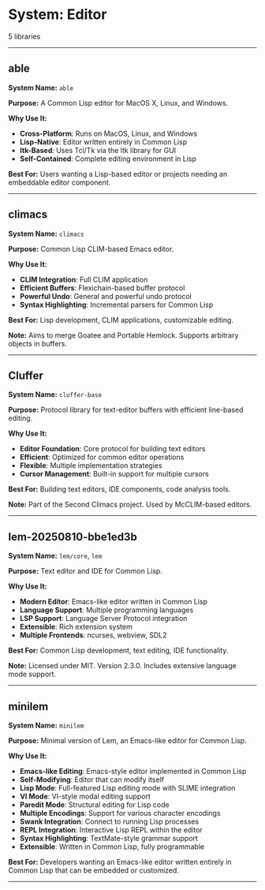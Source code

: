 # System: Editor

5 libraries

---

## able

**System Name:** `able`

**Purpose:** A Common Lisp editor for MacOS X, Linux, and Windows.

**Why Use It:**
- **Cross-Platform**: Runs on MacOS, Linux, and Windows
- **Lisp-Native**: Editor written entirely in Common Lisp
- **ltk-Based**: Uses Tcl/Tk via the ltk library for GUI
- **Self-Contained**: Complete editing environment in Lisp

**Best For:** Users wanting a Lisp-based editor or projects needing an embeddable editor component.

---


## climacs

**System Name:** `climacs`

**Purpose:** Common Lisp CLIM-based Emacs editor.

**Why Use It:**
- **CLIM Integration**: Full CLIM application
- **Efficient Buffers**: Flexichain-based buffer protocol
- **Powerful Undo**: General and powerful undo protocol
- **Syntax Highlighting**: Incremental parsers for Common Lisp

**Best For:** Lisp development, CLIM applications, customizable editing.

**Note:** Aims to merge Goatee and Portable Hemlock. Supports arbitrary objects in buffers.

---


## Cluffer

**System Name:** `cluffer-base`

**Purpose:** Protocol library for text-editor buffers with efficient line-based editing.

**Why Use It:**
- **Editor Foundation**: Core protocol for building text editors
- **Efficient**: Optimized for common editor operations
- **Flexible**: Multiple implementation strategies
- **Cursor Management**: Built-in support for multiple cursors

**Best For:** Building text editors, IDE components, code analysis tools.

**Note:** Part of the Second Climacs project. Used by McCLIM-based editors.

---


## lem-20250810-bbe1ed3b

**System Name:** `lem/core`, `lem`

**Purpose:** Text editor and IDE for Common Lisp.

**Why Use It:**
- **Modern Editor**: Emacs-like editor written in Common Lisp
- **Language Support**: Multiple programming languages
- **LSP Support**: Language Server Protocol integration
- **Extensible**: Rich extension system
- **Multiple Frontends**: ncurses, webview, SDL2

**Best For:** Common Lisp development, text editing, IDE functionality.

**Note:** Licensed under MIT. Version 2.3.0. Includes extensive language mode support.

---


## minilem

**System Name:** `minilem`

**Purpose:** Minimal version of Lem, an Emacs-like editor for Common Lisp.

**Why Use It:**
- **Emacs-like Editing**: Emacs-style editor implemented in Common Lisp
- **Self-Modifying**: Editor that can modify itself
- **Lisp Mode**: Full-featured Lisp editing mode with SLIME integration
- **VI Mode**: VI-style modal editing support
- **Paredit Mode**: Structural editing for Lisp code
- **Multiple Encodings**: Support for various character encodings
- **Swank Integration**: Connect to running Lisp processes
- **REPL Integration**: Interactive Lisp REPL within the editor
- **Syntax Highlighting**: TextMate-style grammar support
- **Extensible**: Written in Common Lisp, fully programmable

**Best For:** Developers wanting an Emacs-like editor written entirely in Common Lisp that can be embedded or customized.

---


